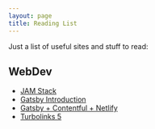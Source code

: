 ```yaml
---
layout: page
title: Reading List
---
```


Just a list of useful sites and stuff to read:

## WebDev

* [JAM Stack](https://jamstack.org/)
* [Gatsby Introduction](https://dev.to/ardennl/taking-gatsby-for-a-spin-4je)
* [Gatsby + Contentful + Netlify](https://www.gatsbyjs.org/blog/2017-12-06-gatsby-plus-contentful-plus-netlify/)
* [Turbolinks 5](https://www.youtube.com/watch?v=SWEts0rlezA)
